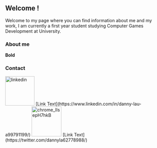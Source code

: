 ## Welcome !
Welcome to my page where you can find information about me and my work, I am currently a first year student studying Computer Games Development at University.





  ### About me 



**Bold** 








### Contact

<img width="93" alt="linkedin" src="https://user-images.githubusercontent.com/57402182/70791241-9e806e80-1d8e-11ea-8174-72c2e76e0ed1.png">

<!-- This is commented out. -->[Link Text](https://www.linkedin.com/in/danny-lau-a99791199/)

<img width="95" alt="chrome_IIsepH7hkB" src="https://user-images.githubusercontent.com/57402182/70791436-08007d00-1d8f-11ea-8ade-8757ba303233.png">

 <!-- [Link Text] -->[Link Text](https://twitter.com/dannyla62778988/)
